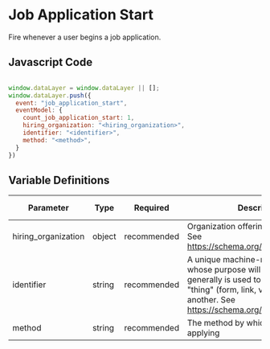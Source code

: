 # Job Application Start

Fire whenever a user begins a job application. 

## Javascript Code

```js

window.dataLayer = window.dataLayer || []; 
window.dataLayer.push({
  event: "job_application_start",
  eventModel: {
    count_job_application_start: 1,
    hiring_organization: "<hiring_organization>",
    identifier: "<identifier>",
    method: "<method>",
  }
})
```

## Variable Definitions

|Parameter|Type|Required|Description|Example|Pattern|Min Length|Max Length|
| --- | --- | --- | --- | --- | --- | --- | --- |
|hiring_organization|object|recommended|Organization offering the job position. See https://schema.org/hiringOrganization.|`{"@type": "Organization", "name": "Google", "sameAs": "https://www.google.com", "logo": "https://www.google.com/images/branding/googlelogo/2x/googlelogo_color_272x92dp.png"}`|
|identifier|string|recommended|A unique machine-readible identifier whose purpose will vary by event, but generally is used to differentiate one "thing" (form, link, video) from another. See https://schema.org/identifier.|`108589376369238726-software-engineer-silicon`|
|method|string|recommended|The method by which a user is applying|webform,phone,chat|